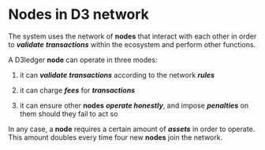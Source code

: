 # Nodes in D3 network

The system uses
the network of **nodes** that interact with each other in order to **_validate_**
**_transactions_** within the ecosystem and perform other functions.

A D3ledger **node** can operate in three modes: 

1. it can **_validate_** **_transactions_** according to the network **_rules_**

2. it can charge **_fees_** for **_transactions_**

3. it can ensure other **nodes** **_operate honestly_**, and impose **_penalties_** on them should they fail to act so

In any case, a **node** requires a certain amount of **_assets_** in order to operate. This amount doubles every time four new **nodes** join the
network.
